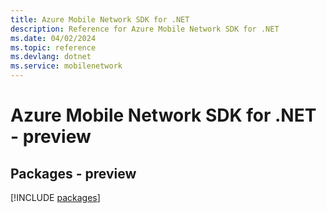 ```yaml
---
title: Azure Mobile Network SDK for .NET
description: Reference for Azure Mobile Network SDK for .NET
ms.date: 04/02/2024
ms.topic: reference
ms.devlang: dotnet
ms.service: mobilenetwork
---
```

# Azure Mobile Network SDK for .NET - preview
## Packages - preview
[!INCLUDE [packages](mobile-network-index.md)]